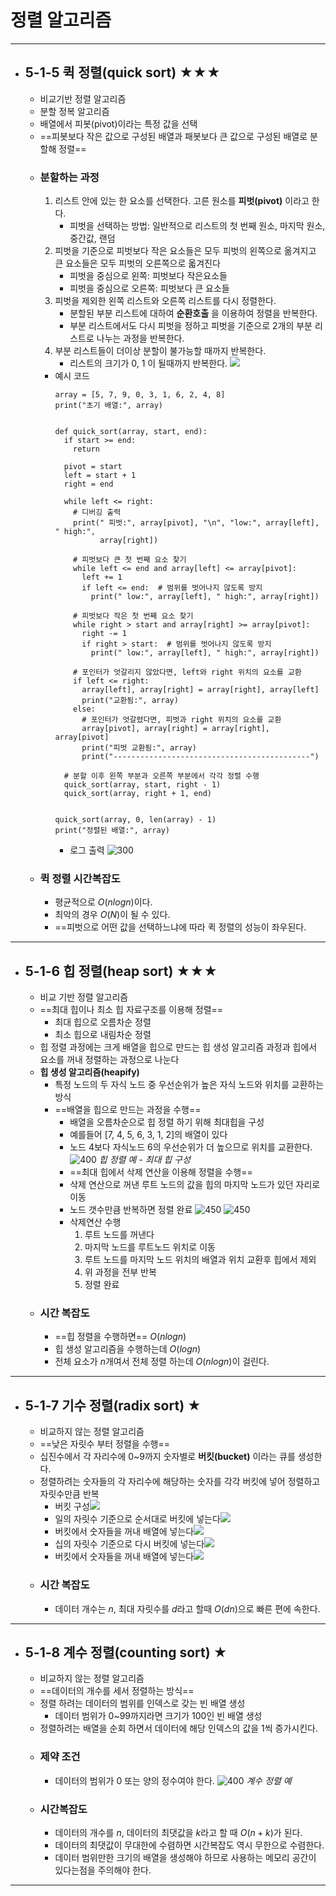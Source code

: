 # 정렬 알고리즘
---
- ## 5-1-5 퀵 정렬(quick sort) ★★★
	- 비교기반 정렬 알고리즘
	- 분할 정복 알고리즘
	- 배열에서 피봇(pivot)이라는 특정 값을 선택
	- ==피봇보다 작은 값으로 구성된 배열과 패봇보다 큰 값으로 구성된 배열로 분할해 정렬==
	- ### 분할하는 과정
		1. 리스트 안에 있는 한 요소를 선택한다. 고른 원소를 **피벗(pivot)** 이라고 한다.
			- 피벗을 선택하는 방법: 일반적으로 리스트의 첫 번째 원소, 마지막 원소, 중간값, 랜덤
		2. 피벗을 기준으로 피벗보다 작은 요소들은 모두 피벗의 왼쪽으로 옮겨지고 큰 요소들은 모두 피벗의 오른쪽으로 옯겨진다
			- 피벗을 중심으로 왼쪽: 피벗보다 작은요소들
			- 피벗을 중심으로 오른쪽: 피벗보다 큰 요소들
		3. 피벗을 제외한 왼쪽 리스트와 오른쪽 리스트를 다시 정렬한다.
			- 분할된 부분 리스트에 대하여 **순환호출** 을 이용하여 정렬을 반복한다.
			- 부분 리스트에서도 다시 피벗을 정하고 피벗을 기준으로 2개의 부분 리스트로 나누는 과정을 반복한다.
		4. 부분 리스트들이 더이상 분할이 불가능할 때까지 반복한다.
			- 리스트의 크기가 0, 1 이 될때까지 반복한다.
		![](https://i.imgur.com/ijJ6QIq.png)
		- 예시 코드
			```
			array = [5, 7, 9, 0, 3, 1, 6, 2, 4, 8]
			print("초기 배열:", array)
			
			
			def quick_sort(array, start, end):
			  if start >= end:
			    return
			
			  pivot = start
			  left = start + 1
			  right = end
			
			  while left <= right:
			    # 디버깅 출력
			    print(" 피벗:", array[pivot], "\n", "low:", array[left], " high:",
			          array[right])
			
			    # 피벗보다 큰 첫 번째 요소 찾기
			    while left <= end and array[left] <= array[pivot]:
			      left += 1
			      if left <= end:  # 범위를 벗어나지 않도록 방지
			        print(" low:", array[left], " high:", array[right])
			
			    # 피벗보다 작은 첫 번째 요소 찾기
			    while right > start and array[right] >= array[pivot]:
			      right -= 1
			      if right > start:  # 범위를 벗어나지 않도록 방지
			        print(" low:", array[left], " high:", array[right])
			
			    # 포인터가 엇갈리지 않았다면, left와 right 위치의 요소를 교환
			    if left <= right:
			      array[left], array[right] = array[right], array[left]
			      print("교환됨:", array)
			    else:
			      # 포인터가 엇갈렸다면, 피벗과 right 위치의 요소를 교환
			      array[pivot], array[right] = array[right], array[pivot]
			      print("피벗 교환됨:", array)
			      print("--------------------------------------------")
			
			  # 분할 이후 왼쪽 부분과 오른쪽 부분에서 각각 정렬 수행
			  quick_sort(array, start, right - 1)
			  quick_sort(array, right + 1, end)
			
			
			quick_sort(array, 0, len(array) - 1)
			print("정렬된 배열:", array)
			```
			- 로그 출력
				![300](https://i.imgur.com/BIW5b3o.png)
	- ### 퀵 정렬 시간복잡도
		- 평균적으로  $O(nlogn)$이다.
		- 최악의 경우 $O(N)$이 될 수 있다.
		- ==피벗으로 어떤 값을 선택하느냐에 따라 퀵 정렬의 성능이 좌우된다.
---
- ## 5-1-6 힙 정렬(heap sort) ★★★
	- 비교 기반 정렬 알고리즘
	- ==최대 힙이나 최소 힙 자료구조를 이용해 정렬==
		- 최대 힙으로 오름차순 정렬
		- 최소 힙으로 내림차순 정렬
	- 힙 정렬 과정에는 크게 배열을 힙으로 만드는 힙 생성 알고리즘 과정과 힙에서 요소를 꺼내 정렬하는 과정으로 나눈다
	- **힙 생성 알고리즘(heapify)**
		- 특정 노드의 두 자식 노드 중 우선순위가 높은 자식 노드와 위치를 교환하는 방식
		- ==배열을 힙으로 만드는 과정을 수행==
			- 배열을 오름차순으로 힙 정렬 하기 위해 최대힙을 구성
			- 예를들어 [7, 4, 5, 6, 3, 1, 2]의 배열이 있다
			- 노드 4보다 자식노드 6의 우선순위가 더 높으므로 위치를 교환한다.
			![400](https://i.imgur.com/RrUcCmv.png)  _힙 정렬 예 - 최대 힙 구성_
			- ==최대 힙에서 삭제 연산을 이용해 정렬을 수행==
			- 삭제 연산으로 꺼낸 루트 노드의 값을 힙의 마지막 노드가 있던 자리로 이동
			- 노드 갯수만큼 반복하면 정렬 완료
			![450](https://i.imgur.com/SM3EYyU.png)
			![450](https://i.imgur.com/shY0jsC.png)
			- 삭제연산 수행
				1. 루트 노드를 꺼낸다
				2. 마지막 노드를 루트노드 위치로 이동
				3. 루트 노드를 마지막 노드 위치의 배열과 위치 교환후 힙에서 제외
				4. 위 과정을 전부 반복
				5. 정렬 완료
	- ### 시간 복잡도
		- ==힙 정렬을 수행하면== $O(nlogn)$
		- 힙 생성 알고리즘을 수행하는데  $O(log n)$
		- 전체 요소가 $n$개여서 전체 정렬 하는데 $O(n log n)$이 걸린다.
---
- ## 5-1-7 기수 정렬(radix sort) ★
	- 비교하지 않는 정렬 알고리즘
	- ==낮은 자릿수 부터 정렬을 수행==
	- 십진수에서 각 자리수에 0~9까지 숫자별로 **버킷(bucket)** 이라는 큐를 생성한다.
	- 정렬하려는 숫자들의 각 자리수에 해당하는 숫자를 각각 버킷에 넣어 정렬하고 자릿수만큼 반복
		- 버킷 구성![](https://i.imgur.com/qNBMKHr.png)
		- 일의 자릿수 기준으로 순서대로 버킷에 넣는다![](https://i.imgur.com/Qx0KkWr.png)
		- 버킷에서 숫자들을 꺼내 배열에 넣는다![](https://i.imgur.com/cOdRKz6.png)
		- 십의 자릿수 기준으로 다시 버킷에 넣는다![](https://i.imgur.com/aFPts0m.png)
		- 버킷에서 숫자들을 꺼내 배열에 넣는다![](https://i.imgur.com/ptwF3hk.png)
	- ### 시간 복잡도
		- 데이터 개수는 $n$, 최대 자릿수를 $d$라고 할때 $O(dn)$으로 빠른 편에 속한다.
---
- ## 5-1-8 계수 정렬(counting sort) ★
	- 비교하지 않는 정렬 알고리즘
	- ==데이터의 개수를 세서 정렬하는 방식==
	- 정렬 하려는 데이터의 범위를 인덱스로 갖는 빈 배열 생성
		- 데이터 범위가 0~99까지라면 크기가 100인 빈 배열 생성
	- 정렬하려는 배열을 순회 하면서 데이터에 해당 인덱스의 값을 1씩 증가시킨다.
	- ### 제약 조건
		- 데이터의 범위가 0 또는 양의 정수여야 한다.
	 ![400](https://i.imgur.com/nZci340.png)  _계수 정렬 예_
	 - ### 시간복잡도
		 - 데이터의 개수를 $n$, 데이터의 최댓값을 $k$라고 할 때 $O(n+k)$가 된다.
		 - 데이터의 최댓값이 무대한에 수렴하면 시간복잡도 역시 무한으로 수렴한다.
		 - 데이터 범위만한 크기의 배열을 생성해야 하므로 사용하는 메모리 공간이 있다는점을 주의해야 한다.
---
